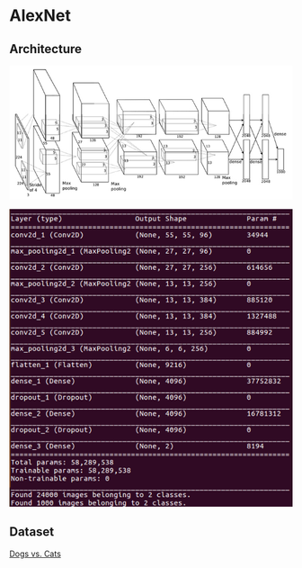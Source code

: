# AlexNet

## Architecture
![alexnet.jpg](alexnet.jpg)

![AlexNet.png](AlexNet.png)

## Dataset
[Dogs vs. Cats](https://www.kaggle.com/c/dogs-vs-cats/data)

